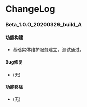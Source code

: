 # ChangeLog

### Beta_1.0.0_20200329_build_A

#### 功能构建

- 基础实体维护服务建立，测试通过。

#### Bug修复

- (无)

#### 功能移除

- (无)
